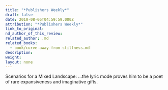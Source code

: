 ```yaml
---
title: "*Publishers Weekly*"
draft: false
date: 2010-08-05T04:59:59.000Z
attribution: "*Publishers Weekly*"
link_to_original:
nd_author_of_this_review:
related_author: .md
related_books:
  - book/curve-away-from-stillness.md
description:
weight:
layout: none
---
```

Scenarios for a Mixed Landscape: ...the lyric mode proves him to be a poet of rare expansiveness and imaginative gifts.

